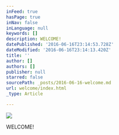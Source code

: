 ```yaml
---
inFeed: true
hasPage: true
inNav: false
inLanguage: null
keywords: []
description: WELCOME!
datePublished: '2016-06-16T23:14:53.728Z'
dateModified: '2016-06-16T23:14:13.420Z'
title: ''
author: []
authors: []
publisher: null
starred: false
sourcePath: _posts/2016-06-16-welcome.md
url: welcome/index.html
_type: Article

---
```

![](https://the-grid-user-content.s3-us-west-2.amazonaws.com/238eef44-a04f-4c96-97e1-310691238cf5.jpg)

WELCOME!